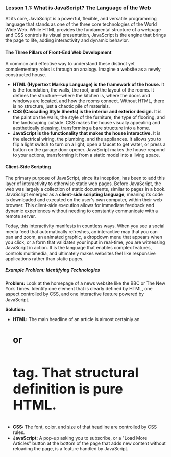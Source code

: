### Lesson 1.1: What is JavaScript? The Language of the Web

<p>At its core, JavaScript is a powerful, flexible, and versatile programming language that stands as one of the three core technologies of the World Wide Web. While HTML provides the fundamental structure of a webpage and CSS controls its visual presentation, JavaScript is the engine that brings the page to life, adding interactivity and dynamic behavior.</p>

<h4>The Three Pillars of Front-End Web Development</h4>
<p>A common and effective way to understand these distinct yet complementary roles is through an analogy. Imagine a website as a newly constructed house.</p>
<ul class="list-disc list-inside space-y-2 my-4">
    <li><strong>HTML (Hypertext Markup Language) is the framework of the house.</strong> It is the foundation, the walls, the roof, and the layout of the rooms. It defines the structure—where the kitchen is, where the doors and windows are located, and how the rooms connect. Without HTML, there is no structure, just a chaotic pile of materials.</li>
    <li><strong>CSS (Cascading Style Sheets) is the interior and exterior design.</strong> It is the paint on the walls, the style of the furniture, the type of flooring, and the landscaping outside. CSS makes the house visually appealing and aesthetically pleasing, transforming a bare structure into a home.</li>
    <li><strong>JavaScript is the functionality that makes the house interactive.</strong> It is the electrical wiring, the plumbing, and the appliances. It allows you to flip a light switch to turn on a light, open a faucet to get water, or press a button on the garage door opener. JavaScript makes the house respond to your actions, transforming it from a static model into a living space.</li>
</ul>

<h4>Client-Side Scripting</h4>
<p>The primary purpose of JavaScript, since its inception, has been to add this layer of interactivity to otherwise static web pages. Before JavaScript, the web was largely a collection of static documents, similar to pages in a book. JavaScript emerged as a <strong>client-side scripting language</strong>, meaning its code is downloaded and executed on the user's own computer, within their web browser. This client-side execution allows for immediate feedback and dynamic experiences without needing to constantly communicate with a remote server.</p>
<p>Today, this interactivity manifests in countless ways. When you see a social media feed that automatically refreshes, an interactive map that you can pan and zoom, an animated graphic, a dropdown menu that appears when you click, or a form that validates your input in real-time, you are witnessing JavaScript in action. It is the language that enables complex features, controls multimedia, and ultimately makes websites feel like responsive applications rather than static pages.</p>

<h5>Example Problem: Identifying Technologies</h5>
<p><strong>Problem:</strong> Look at the homepage of a news website like the BBC or The New York Times. Identify one element that is clearly defined by HTML, one aspect controlled by CSS, and one interactive feature powered by JavaScript.</p>
<p><strong>Solution:</strong></p>
<ul class="list-disc list-inside space-y-2 my-4">
    <li><strong>HTML:</strong> The main headline of an article is almost certainly an <code class="prose-inline-code"><h1></code> or <code class="prose-inline-code"><h2></code> tag. That structural definition is pure HTML.</li>
    <li><strong>CSS:</strong> The font, color, and size of that headline are controlled by CSS rules.</li>
    <li><strong>JavaScript:</strong> A pop-up asking you to subscribe, or a "Load More Articles" button at the bottom of the page that adds new content without reloading the page, is a feature handled by JavaScript.</li>
</ul>
